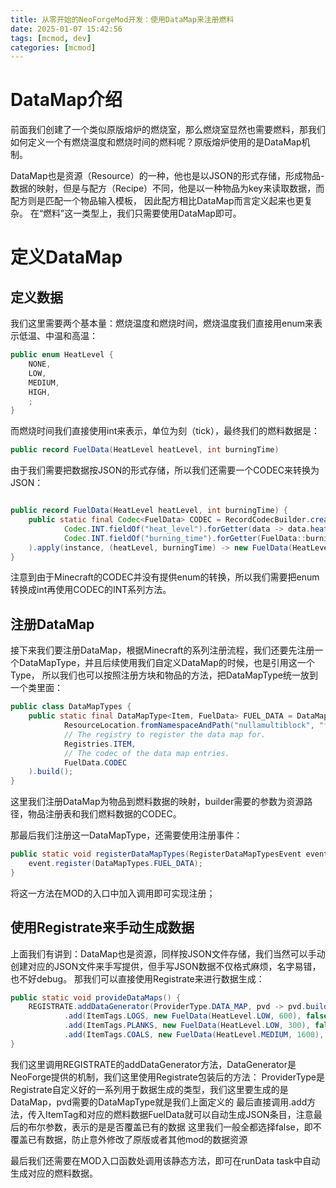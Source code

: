 ```yaml
---
title: 从零开始的NeoForgeMod开发：使用DataMap来注册燃料
date: 2025-01-07 15:42:56
tags: [mcmod, dev]
categories: [mcmod]
---
```


# DataMap介绍

前面我们创建了一个类似原版熔炉的燃烧室，那么燃烧室显然也需要燃料，那我们如何定义一个有燃烧温度和燃烧时间的燃料呢？原版熔炉使用的是DataMap机制。

DataMap也是资源（Resource）的一种，他也是以JSON的形式存储，形成物品-数据的映射，但是与配方（Recipe）不同，他是以一种物品为key来读取数据，而配方则是匹配一个物品输入模板，
因此配方相比DataMap而言定义起来也更复杂。
在“燃料”这一类型上，我们只需要使用DataMap即可。

# 定义DataMap

## 定义数据

我们这里需要两个基本量：燃烧温度和燃烧时间，燃烧温度我们直接用enum来表示低温、中温和高温：
```java
public enum HeatLevel {
    NONE,
    LOW,
    MEDIUM,
    HIGH,
    ;
}
```

而燃烧时间我们直接使用int来表示，单位为刻（tick），最终我们的燃料数据是：
```java
public record FuelData(HeatLevel heatLevel, int burningTime)
```

由于我们需要把数据按JSON的形式存储，所以我们还需要一个CODEC来转换为JSON：

```java

public record FuelData(HeatLevel heatLevel, int burningTime) {
    public static final Codec<FuelData> CODEC = RecordCodecBuilder.create(instance -> instance.group(
            Codec.INT.fieldOf("heat_level").forGetter(data -> data.heatLevel.ordinal()),
            Codec.INT.fieldOf("burning_time").forGetter(FuelData::burningTime)
    ).apply(instance, (heatLevel, burningTime) -> new FuelData(HeatLevel.values()[heatLevel], burningTime)));
}
```

注意到由于Minecraft的CODEC并没有提供enum的转换，所以我们需要把enum转换成int再使用CODEC的INT系列方法。

## 注册DataMap

接下来我们要注册DataMap，根据Minecraft的系列注册流程，我们还要先注册一个DataMapType，并且后续使用我们自定义DataMap的时候，也是引用这一个Type，
所以我们也可以按照注册方块和物品的方法，把DataMapType统一放到一个类里面：
```java
public class DataMapTypes {
    public static final DataMapType<Item, FuelData> FUEL_DATA = DataMapType.builder(
            ResourceLocation.fromNamespaceAndPath("nullamultiblock", "fuel_data"),
            // The registry to register the data map for.
            Registries.ITEM,
            // The codec of the data map entries.
            FuelData.CODEC
    ).build();
}
```

这里我们注册DataMap为物品到燃料数据的映射，builder需要的参数为资源路径，物品注册表和我们燃料数据的CODEC。

那最后我们注册这一DataMapType，还需要使用注册事件：

```java
public static void registerDataMapTypes(RegisterDataMapTypesEvent event) {
    event.register(DataMapTypes.FUEL_DATA);
}
```
将这一方法在MOD的入口中加入调用即可实现注册；

## 使用Registrate来手动生成数据

上面我们有讲到：DataMap也是资源，同样按JSON文件存储，我们当然可以手动创建对应的JSON文件来手写提供，但手写JSON数据不仅格式麻烦，名字易错，也不好debug。
那我们可以直接使用Registrate来进行数据生成：

```java
public static void provideDataMaps() {
    REGISTRATE.addDataGenerator(ProviderType.DATA_MAP, pvd -> pvd.builder(DataMapTypes.FUEL_DATA)
            .add(ItemTags.LOGS, new FuelData(HeatLevel.LOW, 600), false)
            .add(ItemTags.PLANKS, new FuelData(HeatLevel.LOW, 300), false)
            .add(ItemTags.COALS, new FuelData(HeatLevel.MEDIUM, 1600), false));
}
```

我们这里调用REGISTRATE的addDataGenerator方法，DataGenerator是NeoForge提供的机制，我们这里使用Registrate包装后的方法：
ProviderType是Registrate自定义好的一系列用于数据生成的类型，我们这里要生成的是DataMap，pvd需要的DataMapType就是我们上面定义的
最后直接调用.add方法，传入ItemTag和对应的燃料数据FuelData就可以自动生成JSON条目，注意最后的布尔参数，表示的是是否覆盖已有的数据
这里我们一般全都选择false，即不覆盖已有数据，防止意外修改了原版或者其他mod的数据资源

最后我们还需要在MOD入口函数处调用该静态方法，即可在runData task中自动生成对应的燃料数据。
